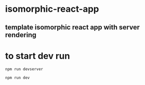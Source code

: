# isomorphic-react-app

## template isomorphic react app with server rendering

# to start dev run
```
npm run devserver
```

```
npm run dev
```
